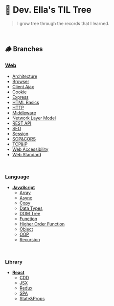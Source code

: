 <br/>

# 🌳 Dev. Ella's TIL Tree
> I grow tree through the records that I learned.

<br/>

## 🪵 Branches
### [Web](/Web/)
  - [Architecture](/Web/Architecture.md)
  - [Browser](/Web/Browser.md)
  - [Client Ajax](/Web/Client%20Ajax.md)
  - [Cookie](/Web/Cookie.md)
  - [Express](/Web/Express.md)
  - [HTML Basics](/Web/HTML%20Basics.md)
  - [HTTP](/Web/HTTP.md)
  - [Middleware](/Web/Middleware.md)
  - [Network Layer Model](/Web/Network%20Layer%20Model.md)
  - [REST API](/Web/REST%20API.md)
  - [SEO](/Web/SEO.md)
  - [Session](/Web/Session.md)
  - [SOP&CORS](/Web/SOP%26CORS.md)
  - [TCP&IP](/Web/TCP%26IP.md)
  - [Web Accessibility](/Web/Web%20Accessibility.md)
  - [Web Standard](/Web/Web%20Standard.md)

<br/>

### Language
- **[JavaScript](JavaScript)**
  - [Array](JavaScript/Array.md)
  - [Async](/JavaScript/Async.md)
  - [Copy](/JavaScript/Copy.md)
  - [Data Types](JavaScript/DataTypes.md)
  - [DOM Tree](JavaScript/DOM_Tree.md)
  - [Function](JavaScript/Function.md)
  - [Higher Order Function](JavaScript/HigherOrderFunction.md)
  - [Object](JavaScript/Object.md)
  - [OOP](/JavaScript/OOP.md)
  - [Recursion](/JavaScript/Recursion.md)

<br/>

### Library
- **[React](React)**
  - [CDD](/React/CDD.md)
  - [JSX](/React/JSX.md)
  - [Redux](/React/Redux.md)
  - [SPA](React/SPA.md)
  - [State&Props](React/State%26Props.md)